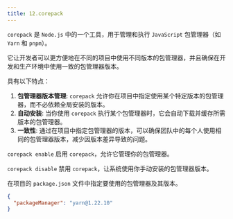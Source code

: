 ```yaml
---
title: 12.corepack
---
```


`corepack` 是 `Node.js` 中的一个工具，用于管理和执行 `JavaScript` 包管理器（如 `Yarn` 和 `pnpm`）。

它让开发者可以更方便地在不同的项目中使用不同版本的包管理器，并且确保在开发和生产环境中使用一致的包管理器版本。

具有以下特点：
1. **包管理器版本管理**: `corepack` 允许你在项目中指定使用某个特定版本的包管理器，而不必依赖全局安装的版本。
2. **自动安装**: 当你使用 `corepack` 执行某个包管理器时，它会自动下载并缓存所需版本的包管理器。
3. **一致性**: 通过在项目中指定包管理器的版本，可以确保团队中的每个人使用相同的包管理器版本，减少因版本差异导致的问题。

`corepack enable` 启用 `corepack`，允许它管理你的包管理器。

`corepack disable` 禁用 `corepack`，让系统使用你手动安装的包管理器版本。

在项目的 `package.json` 文件中指定要使用的包管理器及其版本。

```json
{
  "packageManager": "yarn@1.22.10"
}
```
